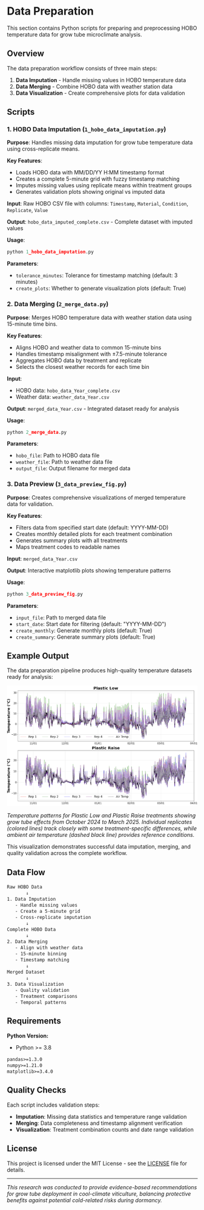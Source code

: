 # Data Preparation

This section contains Python scripts for preparing and preprocessing HOBO temperature data for grow tube microclimate analysis.

## Overview

The data preparation workflow consists of three main steps:
1. **Data Imputation** - Handle missing values in HOBO temperature data
2. **Data Merging** - Combine HOBO data with weather station data
3. **Data Visualization** - Create comprehensive plots for data validation

## Scripts

### 1. HOBO Data Imputation (`1_hobo_data_imputation.py`)

**Purpose**: Handles missing data imputation for grow tube temperature data using cross-replicate means.

**Key Features**:
- Loads HOBO data with MM/DD/YY H:MM timestamp format
- Creates a complete 5-minute grid with fuzzy timestamp matching
- Imputes missing values using replicate means within treatment groups
- Generates validation plots showing original vs imputed data

**Input**: Raw HOBO CSV file with columns: `Timestamp`, `Material`, `Condition`, `Replicate`, `Value`

**Output**: `hobo_data_imputed_complete.csv` - Complete dataset with imputed values

**Usage**:
```python
python 1_hobo_data_imputation.py
```

**Parameters**:
- `tolerance_minutes`: Tolerance for timestamp matching (default: 3 minutes)
- `create_plots`: Whether to generate visualization plots (default: True)

### 2. Data Merging (`2_merge_data.py`)

**Purpose**: Merges HOBO temperature data with weather station data using 15-minute time bins.

**Key Features**:
- Aligns HOBO and weather data to common 15-minute bins
- Handles timestamp misalignment with ±7.5-minute tolerance
- Aggregates HOBO data by treatment and replicate
- Selects the closest weather records for each time bin

**Input**: 
- HOBO data: `hobo_data_Year_complete.csv`
- Weather data: `weather_data_Year.csv`

**Output**: `merged_data_Year.csv` - Integrated dataset ready for analysis

**Usage**:
```python
python 2_merge_data.py
```

**Parameters**:
- `hobo_file`: Path to HOBO data file
- `weather_file`: Path to weather data file
- `output_file`: Output filename for merged data

### 3. Data Preview (`3_data_preview_fig.py`)

**Purpose**: Creates comprehensive visualizations of merged temperature data for validation.

**Key Features**:
- Filters data from specified start date (default: YYYY-MM-DD)
- Creates monthly detailed plots for each treatment combination
- Generates summary plots with all treatments
- Maps treatment codes to readable names

**Input**: `merged_data_Year.csv`

**Output**: Interactive matplotlib plots showing temperature patterns

**Usage**:
```python
python 3_data_preview_fig.py
```

**Parameters**:
- `input_file`: Path to merged data file
- `start_date`: Start date for filtering (default: "YYYY-MM-DD")
- `create_monthly`: Generate monthly plots (default: True)
- `create_summary`: Generate summary plots (default: True)

## Example Output

The data preparation pipeline produces high-quality temperature datasets ready for analysis:

![Temperature Data Example](https://github.com/WorasitSangjan/Grow-Tube-Microclimate-Analysis/blob/main/1_Data_Preparation/images/img.png)

*Temperature patterns for Plastic Low and Plastic Raise treatments showing grow tube effects from October 2024 to March 2025. Individual replicates (colored lines) track closely with some treatment-specific differences, while ambient air temperature (dashed black line) provides reference conditions.*

This visualization demonstrates successful data imputation, merging, and quality validation across the complete workflow.

## Data Flow

```
Raw HOBO Data
       ↓
1. Data Imputation
   - Handle missing values
   - Create a 5-minute grid
   - Cross-replicate imputation
       ↓
Complete HOBO Data
       ↓
2. Data Merging
   - Align with weather data
   - 15-minute binning
   - Timestamp matching
       ↓
Merged Dataset
       ↓
3. Data Visualization
   - Quality validation
   - Treatment comparisons
   - Temporal patterns
```

## Requirements

**Python Version:**
- Python >= 3.8

```
pandas>=1.3.0
numpy>=1.21.0
matplotlib>=3.4.0
```

## Quality Checks

Each script includes validation steps:
- **Imputation**: Missing data statistics and temperature range validation
- **Merging**: Data completeness and timestamp alignment verification
- **Visualization**: Treatment combination counts and date range validation

## License

This project is licensed under the MIT License - see the [LICENSE](LICENSE) file for details.

---

*This research was conducted to provide evidence-based recommendations for grow tube deployment in cool-climate viticulture, balancing protective benefits against potential cold-related risks during dormancy.*

